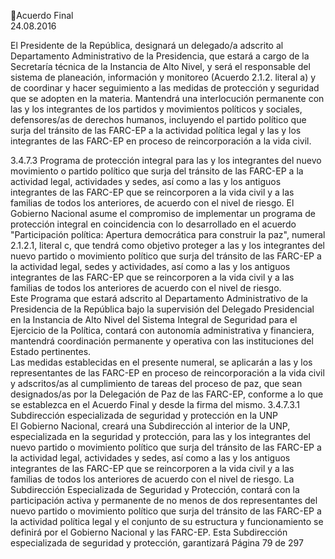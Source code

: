 Acuerdo Final  
24.08.2016  

El  Presidente  de  la  República,  designará  un  delegado/a  adscrito  al  Departamento  Administrativo  de  la 
Presidencia, que estará a cargo de la Secretaría técnica de la Instancia de Alto Nivel, y será el responsable 
del  sistema  de  planeación,  información  y  monitoreo  (Acuerdo  2.1.2.  literal  a)  y  de  coordinar  y  hacer 
seguimiento  a  las  medidas  de  protección  y  seguridad  que  se  adopten  en  la  materia.  Mantendrá  una 
interlocución  permanente  con  las  y  los  integrantes  de  los  partidos  y  movimientos  políticos  y  sociales, 
defensores/as de derechos humanos, incluyendo el partido político que surja del tránsito de las FARC-EP 
a la actividad política legal y las y los integrantes de las FARC-EP en proceso de reincorporación a la vida 
civil.  
 
 
 
 
3.4.7.3  Programa  de  protección  integral  para  las  y  los  integrantes  del  nuevo  movimiento  o  partido 
político que surja del tránsito de las FARC-EP a la actividad legal, actividades y sedes, así como a las y 
los antiguos integrantes de las FARC-EP que se reincorporen a la vida civil y a las familias de todos los 
anteriores, de acuerdo con el nivel de riesgo. 
El  Gobierno  Nacional  asume  el  compromiso  de  implementar  un  programa  de  protección  integral  en 
coincidencia  con  lo  desarrollado  en  el  acuerdo  "Participación  política:  Apertura  democrática  para 
construir la paz", numeral 2.1.2.1, literal c, que tendrá como objetivo proteger a las y los integrantes del 
nuevo partido o movimiento político que surja del tránsito de las FARC-EP a la actividad legal, sedes y 
actividades, así como a las y los antiguos integrantes de las FARC-EP que se reincorporen a la vida civil y a 
las familias de todos los anteriores de acuerdo con el nivel de riesgo.  
Este Programa que estará adscrito al Departamento Administrativo de la Presidencia de la República bajo 
la supervisión del Delegado Presidencial en la Instancia de Alto Nivel del Sistema Integral de Seguridad 
para el Ejercicio de la Política, contará con autonomía administrativa y financiera, mantendrá coordinación 
permanente y operativa con las instituciones del Estado pertinentes.  
Las medidas establecidas en el presente numeral, se aplicarán a las y los representantes de las FARC-EP 
en proceso de reincorporación a la vida civil y adscritos/as al cumplimiento de tareas del proceso de paz, 
que sean designados/as por la Delegación de Paz de las FARC-EP, conforme a lo que se establezca en el 
Acuerdo Final y desde la firma del mismo. 
3.4.7.3.1 Subdirección especializada de seguridad y protección en la UNP  
El  Gobierno  Nacional,  creará  una  Subdirección  al  interior  de  la  UNP,  especializada  en  la  seguridad  y 
protección, para las y los integrantes del nuevo partido o movimiento político que surja del tránsito de las 
FARC-EP a la actividad legal, actividades y sedes, así como a las y los antiguos integrantes de las FARC-EP 
que se reincorporen a la vida civil y a las familias de todos los anteriores de acuerdo con el nivel de riesgo. 
La Subdirección Especializada de Seguridad y Protección, contará con la participación activa y permanente 
de no menos de dos representantes del nuevo partido o movimiento político que surja del tránsito de las 
FARC-EP a la actividad política legal y el conjunto de su estructura y funcionamiento se definirá por el 
Gobierno Nacional y las FARC-EP. Esta Subdirección especializada de seguridad y protección, garantizará 
Página 79 de 297 
 

